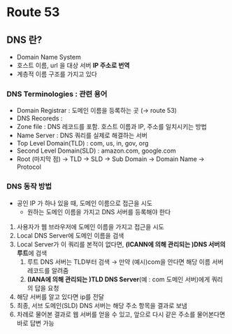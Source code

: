 # Route 53

## DNS 란?

- Domain Name System
- 호스트 이름, url 을 대상 서버 **IP 주소로 번역**
- 계층적 이름 구조를 가지고 있다

### DNS Terminologies : 관련 용어

- Domain Registrar : 도메인 이름을 등록하는 곳 (→ route 53)
- DNS Recoreds :
- Zone file : DNS 레코드를 포함. 호스트 이름과 IP, 주소를 일치시키는 방법
- Name Server : DNS 쿼리를 실제로 해결하는 서버
- Top Level Domain(TLD) : com, us, in, gov, org
- Second Level Domain(SLD) : amazon.com, google.com
- Root (마지막 점) → TLD → SLD → Sub Domain → Domain Name → Protocol

### DNS 동작 방법

- 공인 IP 가 하나 있을 때, 도메인 이름으로 접근을 시도
    - 원하는 도메인 이름을 가지고 DNS 서버를 등록해야 한다
1. 사용자가 웹 브라우저에 도메인 이름을 가지고 접근을 시도
2. Local DNS Server에 도메인 이름을 검색
3. Local Server가 이 쿼리를 본적이 없다면, **(ICANN에 의해 관리되는 )DNS 서버의 루트**에 검색
    1. 루트 DNS 서버는 TLD부터 검색 → 만약 (예시)com을 안다면 해당 이름 서버 레코드를 알려줌
    2. **(IANA에 의해 관리되는 )TLD DNS Server**(예 : com 도메인 서버)에게 쿼리의 답을 요청
4. 해당 서버를 알고 있다면 ip를 전달
5. 최종, 서브 도메인(SLD) DNS 서버는 해당 주소 항목을 결과로 보냄
6. 차례로 물어본 결과로 웹 서버를 얻을 수 있고, 앞으로 다시 같은 주소를 물어본다면 바로 답변 가능